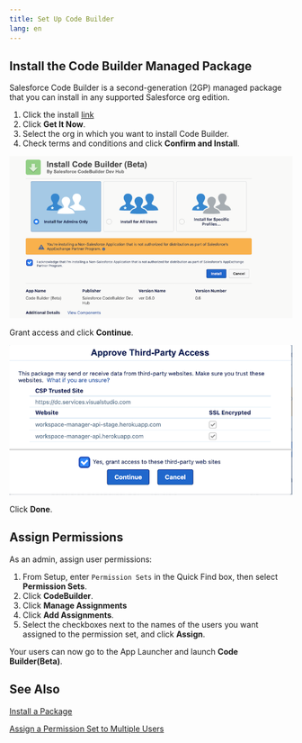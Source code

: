 ```yaml
---
title: Set Up Code Builder
lang: en
---
```


## Install the Code Builder Managed Package

Salesforce Code Builder is a second-generation (2GP) managed package that you can install in any supported Salesforce org edition.

1. Click the install [link](https://appexchange.salesforce.com/appxListingDetail?listingId=a0N4V00000HddeKUAR)
2. Click **Get It Now**.
3. Select the org in which you want to install Code Builder.
4. Check terms and conditions and click **Confirm and Install**.


![Install Button](../../../images/install_button.png)

Grant access and click **Continue**.



![Grant Access](../../../images/grant_access.png)



Click **Done**.


## Assign Permissions
As an admin, assign user permissions:

1. From Setup, enter `Permission Sets` in the Quick Find box, then select **Permission Sets**.
2. Click **CodeBuilder**.
3. Click **Manage Assignments** 
4. Click **Add Assignments**.
5. Select the checkboxes next to the names of the users you want assigned to the permission set, and click **Assign**.


Your users can now go to the App Launcher and launch **Code Builder(Beta)**.

## See Also
[Install a Package](https://help.salesforce.com/s/articleView?id=sf.distribution_installing_packages.htm&type=5)

[Assign a Permission Set to Multiple Users](https://help.salesforce.com/s/articleView?id=sf.perm_sets_mass_assign.htm&type=5)
